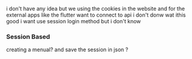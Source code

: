 
i don't have any idea but we using the cookies in the website 
and for the external apps like the flutter want to connect to api 
i don't donw wat ithis good 
i want use session login method 
but i don't know 


### Session Based
creating a menual? and save the session in json ? 